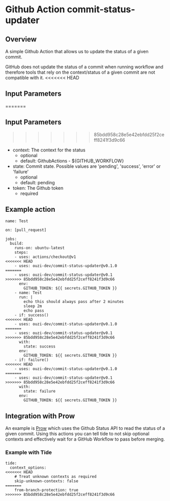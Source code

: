 # Github Action commit-status-updater

## Overview

A simple Github Action that allows us to update the status of a given commit.

GitHub does not update the status of a commit when running workflow and therefore tools that rely on the context/status of a given commit are not compatible with it.
<<<<<<< HEAD

## Input Parameters

=======

## Input Parameters

>>>>>>> 85bdd958c28e5e42ebfdd25f2ceff8241f3d9c66
* context: The context for the status
  * optional
  * default:  GithubActions - ${GITHUB_WORKFLOW}
* state: Commit state. Possible values are 'pending', 'success', 'error' or 'failure'
  * optional
  * default:  pending
* token: The Github token
  * required

## Example action

```
name: Test

on: [pull_request]

jobs:
  build:
    runs-on: ubuntu-latest
    steps:
    - uses: actions/checkout@v1
<<<<<<< HEAD
    - uses: ouzi-dev/commit-status-updater@v0.1.0
=======
    - uses: ouzi-dev/commit-status-updater@v0.1
>>>>>>> 85bdd958c28e5e42ebfdd25f2ceff8241f3d9c66
      env:
        GITHUB_TOKEN: ${{ secrets.GITHUB_TOKEN }}
    - name: Test
      run: |
        echo this should always pass after 2 minutes
        sleep 2m
        echo pass
    - if: success()
<<<<<<< HEAD
    - uses: ouzi-dev/commit-status-updater@v0.1.0
=======
    - uses: ouzi-dev/commit-status-updater@v0.1
>>>>>>> 85bdd958c28e5e42ebfdd25f2ceff8241f3d9c66
      with: 
        state: success
      env:
        GITHUB_TOKEN: ${{ secrets.GITHUB_TOKEN }}
    - if: failure()
<<<<<<< HEAD
    - uses: ouzi-dev/commit-status-updater@v0.1.0
=======
    - uses: ouzi-dev/commit-status-updater@v0.1
>>>>>>> 85bdd958c28e5e42ebfdd25f2ceff8241f3d9c66
      with: 
        state: failure
      env:
        GITHUB_TOKEN: ${{ secrets.GITHUB_TOKEN }}
```


## Integration with Prow

An example is [Prow](https://github.com/kubernetes/test-infra/tree/master/prow) which uses the Github Status API to read the status of a given commit. 
Using this actions you can tell tide to not skip optional contexts and effectively wait for a GitHub Workflow to pass before merging.

### Example with Tide

```
tide:
  context_options:
<<<<<<< HEAD
    # Treat unknown contexts as required
    skip-unknown-contexts: false
=======
    from-branch-protection: true
>>>>>>> 85bdd958c28e5e42ebfdd25f2ceff8241f3d9c66
```